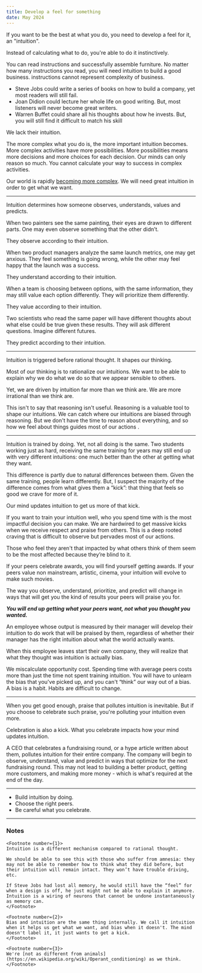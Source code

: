 ```yaml
---
title: Develop a feel for something
date: May 2024
---
```

If you want to be the best at what you do, you need to develop a feel for it, an "intuition".

Instead of calculating what to do, you're able to do it instinctively.

You can read instructions and successfully assemble furniture. No matter how many instructions you read, you will need intuition to build a good business. instructions cannot represent complexity of business.

- Steve Jobs could write a series of books on how to build a company, yet most readers will still fail.
- Joan Didion could lecture her whole life on good writing. But, most listeners will never become great writers.
- Warren Buffet could share all his thoughts about how he invests. But, you will still find it difficult to match his skill

We lack their intuition.

The more complex what you do is, the more important intuition becomes. More complex activities have more possibilities. More possibilities means more decisions and more choices for each decision. Our minds can only reason so much. You cannot calculate your way to success in complex activities.

Our world is rapidly [becoming more complex](https://jisnu.org/winners). We will need great intuition in order to get what we want.

---

Intuition determines how someone observes, understands, values and predicts.

When two painters see the same painting, their eyes are drawn to different parts. One may even observe something that the other didn’t. 

They observe according to their intuition.

When two product managers analyze the same launch metrics, one may get anxious. They feel something is going wrong, while the other may feel happy that the launch was a success.

They understand according to their intuition.

When a team is choosing between options, with the same information, they may still value each option differently. They will prioritize them differently.

They value according to their intuition.

Two scientists who read the same paper will have different thoughts about what else could be true given these results. They will ask different questions. Imagine different futures. 

They predict according to their intuition.

---

Intuition is triggered before rational thought. It shapes our thinking. 

Most of our thinking is to rationalize our intuitions. We want to be able to explain why we do what we do so that we appear sensible to others.

Yet, we are driven by intuition far more than we think are. We are more irrational than we think are.

This isn't to say that reasoning isn't useful. Reasoning is a valuable tool to shape our intuitions. We can catch where our intuitions are biased through reasoning. But we don't have the time to reason about everything, and so how we feel about things guides most of our actions <FootnoteReference number={2} />.

---

Intuition is trained by doing. Yet, not all doing is the same. Two students working just as hard, receiving the same training for years may still end up with very different intuitions: one much better than the other at getting what they want.

This difference is partly due to natural differences between them. Given the same training, people learn differently. But, I suspect the majority of the difference comes from what gives them a “kick”: that thing that feels so good we crave for more of it.

Our mind updates intuition to get us more of that kick. <FootnoteReference number={3} />

If you want to train your intuition well, who you spend time with is the most impactful decision you can make. We are hardwired to get massive kicks when we receive respect and praise from others. This is a deep rooted craving that is difficult to observe but pervades most of our actions.

Those who feel they aren't that impacted by what others think of them seem to be the most affected because they’re blind to it.

If your peers celebrate awards, you will find yourself getting awards. If your peers value non mainstream, artistic, cinema, your intuition will evolve to make such movies.

The way you observe, understand, prioritize, and predict will change in ways that will get you the kind of results your peers will praise you for.

***You will end up getting what your peers want, not what you thought you wanted.***

An employee whose output is measured by their manager will develop their intuition to do work that will be praised by them, regardless of whether their manager has the right intuition about what the world actually wants. 

When this employee leaves start their own company, they will realize that what they thought was intuition is actually bias.

We miscalculate opportunity cost. Spending time with average peers costs more than just the time not spent training intuition. You will have to unlearn the bias that you've picked up, and you can't “think” our way out of a bias. A bias is a habit. Habits are difficult to change.

---

When you get good enough, praise that pollutes intuition is inevitable. But if you choose to celebrate such praise, you're polluting your intuition even more.

Celebration is also a kick. What you celebrate impacts how your mind updates intuition.

A CEO that celebrates a fundraising round, or a hype article written about them, pollutes intuition for their entire company. The company will begin to observe, understand, value and predict in ways that optimize for the next fundraising round. This may not lead to building a better product, getting more customers, and making more money - which is what's required at the end of the day.

---

- Build intuition by doing.
- Choose the right peers.
- Be careful what you celebrate.

---


### Notes

<Footnotes>
	
	<Footnote number={1}>
	Intuition is a different mechanism compared to rational thought.
	
	We should be able to see this with those who suffer from amnesia: they may not be able to remember how to think what they did before, but their intuition will remain intact. They won’t have trouble driving, etc.
	
	If Steve Jobs had lost all memory, he would still have the “feel” for when a design is off, he just might not be able to explain it anymore. Intuition is a wiring of neurons that cannot be undone instantaneously as memory can. 
	</Footnote>
		
	<Footnote number={2}>
	Bias and intuition are the same thing internally. We call it intuition when it helps us get what we want, and bias when it doesn't. The mind doesn't label it, it just wants to get a kick.
	</Footnote>
	
	<Footnote number={3}>
	We're [not as different from animals](https://en.wikipedia.org/wiki/Operant_conditioning) as we think.
	</Footnote>

</Footnotes>





